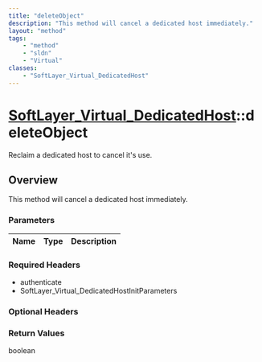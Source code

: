 ```yaml
---
title: "deleteObject"
description: "This method will cancel a dedicated host immediately."
layout: "method"
tags:
    - "method"
    - "sldn"
    - "Virtual"
classes:
    - "SoftLayer_Virtual_DedicatedHost"
---
```

# [SoftLayer_Virtual_DedicatedHost](/reference/services/SoftLayer_Virtual_DedicatedHost)::deleteObject

Reclaim a dedicated host to cancel it's use. 


## Overview 
This method will cancel a dedicated host immediately. 

### Parameters 
|Name | Type | Description |
| --- | --- | --- |


### Required Headers
* authenticate
* SoftLayer_Virtual_DedicatedHostInitParameters

### Optional Headers

### Return Values
boolean

